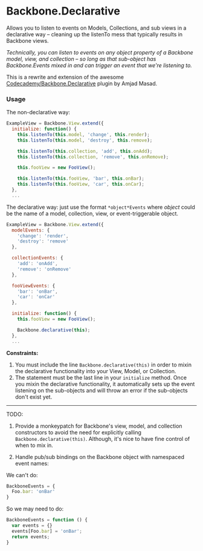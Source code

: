 Backbone.Declarative
===

Allows you to listen to events on Models, Collections, and sub views in a declarative way – cleaning up the
listenTo mess that typically results in Backbone views.

*Technically, you can listen to events on any object property of a Backbone model, view, and collection –
so long as that sub-object has Backbone.Events mixed in and can trigger an event that we're listening to.*

This is a rewrite and extension of the awesome [Codecademy/Backbone.Declarative](https://github.com/Codecademy/backbone.declarative) plugin by Amjad Masad. 

### Usage

The non-declarative way:

```javascript
ExampleView = Backbone.View.extend({
  initialize: function() {
    this.listenTo(this.model, 'change', this.render);
    this.listenTo(this.model, 'destroy', this.remove);

    this.listenTo(this.collection, 'add', this.onAdd);
    this.listenTo(this.collection, 'remove', this.onRemove);

    this.fooView = new FooView();

    this.listenTo(this.fooView, 'bar', this.onBar);
    this.listenTo(this.fooView, 'car', this.onCar);
  },
  ...
```

The declarative way: just use the format `*object*Events` where *object* 
could be the name of a model, collection, view, or event-triggerable object.

```javascript
ExampleView = Backbone.View.extend({
  modelEvents: {
    'change': 'render',
    'destroy': 'remove'
  },

  collectionEvents: {
    'add': 'onAdd',
    'remove': 'onRemove'
  },

  fooViewEvents: {
    'bar': 'onBar',
    'car': 'onCar'
  },

  initialize: function() {
    this.fooView = new FooView();

    Backbone.declarative(this);
  },
  ...
```

**Constraints:**

1. You must include the line `Backbone.declarative(this)` in order to mixin the declarative
functionality into your View, Model, or Collection. 
2. The statement must be the last line in your `initialize` method. Once you mixin the declarative
functionality, it automatically sets up the event listening on the sub-objects and will
throw an error if the sub-objects don't exist yet.

---

TODO: 

1. Provide a monkeypatch for Backbone's view, model, and collection constructors to avoid the need for 
explicitly calling `Backbone.declarative(this)`. Although, it's nice to have fine control of when to mix in.

2. Handle pub/sub bindings on the Backbone object with namespaced event names:

We can't do:

```javascript
BackboneEvents = {
  Foo.bar: 'onBar'
}
```

So we may need to do:

```javascript
BackboneEvents = function () {
  var events = {}
  events[Foo.bar] = 'onBar';
  return events;
}
```
